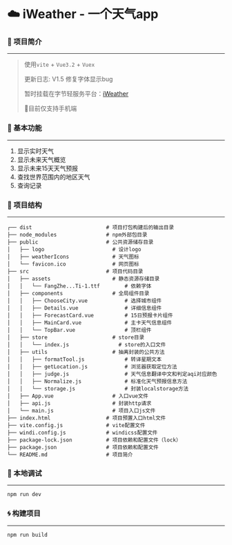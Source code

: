 # :cloud: iWeather - 一个天气app

### :page_with_curl: 项目简介

---

> 使用`vite` + `Vue3.2` + `Vuex`
>
> 更新日志: V1.5 修复字体显示bug
>
> 暂时挂载在字节轻服务平台：[iWeather](https://iweather.web.cloudendpoint.cn/)
>
> :iphone:目前仅支持手机端

### :construction: 基本功能

---

1. 显示实时天气
2. 显示未来天气概览
3. 显示未来15天天气预报
4. 查找世界范围内的地区天气
5. 查询记录

### :volcano: 项目结构

---

```
┌── dist                        # 项目打包构建后的输出目录
├── node_modules                # npm外部包目录
├── public                      # 公共资源储存目录
│   ├── logo                      # 设计logo
│   ├── weatherIcons              # 天气图标
│   └── favicon.ico               # 网页图标
├── src                         # 项目代码目录
│   ├── assets                    # 静态资源存储目录
│   │	└── FangZhe...Ti-1.ttf        # 依赖字体
│   ├── components                # 全局组件目录
│   │	├── ChooseCity.vue            # 选择城市组件
│   │	├── Details.vue               # 详细信息组件
│   │	├── ForecastCard.vue          # 15日预报卡片组件
│   │	├── MainCard.vue              # 主卡天气信息组件
│   │	└── TopBar.vue                # 顶栏组件
│   ├── store                     # store目录
│   │   └── index.js                # store的入口文件
│   ├── utils                     # 抽离封装的公共方法
│   │	├── formatTool.js             # 转译星期文本
│   │	├── getLocation.js            # 浏览器获取定位方法
│   │	├── judge.js                  # 天气信息翻译中文和判定aqi对应颜色
│   │	├── Normalize.js              # 标准化天气预报信息方法
│   │	└── storage.js                # 封装localstorage方法
│   ├── App.vue                   # 入口vue文件
│   ├── api.js                    # 封装http请求
│   └── main.js                   # 项目入口js文件
├── index.html                  # 项目预置入口html文件
├── vite.config.js              # vite配置文件
├── windi.config.js             # windicss配置文件
├── package-lock.json           # 项目依赖和配置文件（lock）
├── package.json                # 项目依赖和配置文件
└── README.md                   # 项目简介
```

### :hammer: 本地调试

---

```bash
npm run dev
```

### :cyclone: 构建项目

---

```
npm run build
```









